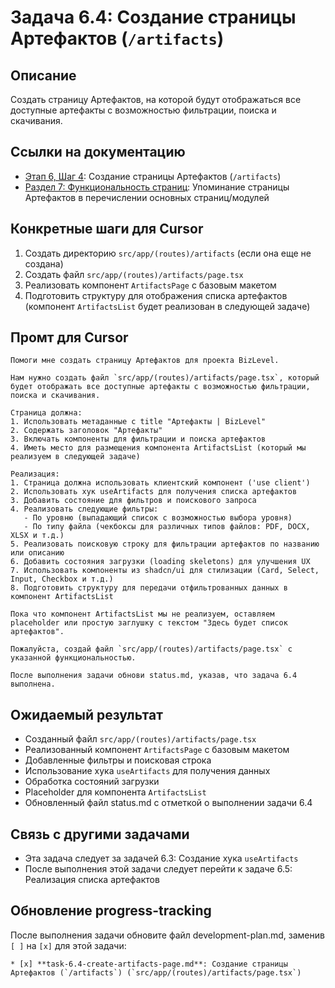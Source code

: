 # Задача 6.4: Создание страницы Артефактов (`/artifacts`)

## Описание
Создать страницу Артефактов, на которой будут отображаться все доступные артефакты с возможностью фильтрации, поиска и скачивания.

## Ссылки на документацию
- [Этап 6, Шаг 4](../BizLevel-%20План%20Реализации%20Проекта.%2031.03.rtf): Создание страницы Артефактов (`/artifacts`)
- [Раздел 7: Функциональность страниц](../Данные%20по%20МВП,%2025.04.pdf): Упоминание страницы Артефактов в перечислении основных страниц/модулей

## Конкретные шаги для Cursor
1. Создать директорию `src/app/(routes)/artifacts` (если она еще не создана)
2. Создать файл `src/app/(routes)/artifacts/page.tsx`
3. Реализовать компонент `ArtifactsPage` с базовым макетом
4. Подготовить структуру для отображения списка артефактов (компонент `ArtifactsList` будет реализован в следующей задаче)

## Промт для Cursor
```
Помоги мне создать страницу Артефактов для проекта BizLevel.

Нам нужно создать файл `src/app/(routes)/artifacts/page.tsx`, который будет отображать все доступные артефакты с возможностью фильтрации, поиска и скачивания.

Страница должна:
1. Использовать метаданные с title "Артефакты | BizLevel"
2. Содержать заголовок "Артефакты"
3. Включать компоненты для фильтрации и поиска артефактов
4. Иметь место для размещения компонента ArtifactsList (который мы реализуем в следующей задаче)

Реализация:
1. Страница должна использовать клиентский компонент ('use client')
2. Использовать хук useArtifacts для получения списка артефактов
3. Добавить состояние для фильтров и поискового запроса
4. Реализовать следующие фильтры:
   - По уровню (выпадающий список с возможностью выбора уровня)
   - По типу файла (чекбоксы для различных типов файлов: PDF, DOCX, XLSX и т.д.)
5. Реализовать поисковую строку для фильтрации артефактов по названию или описанию
6. Добавить состояния загрузки (loading skeletons) для улучшения UX
7. Использовать компоненты из shadcn/ui для стилизации (Card, Select, Input, Checkbox и т.д.)
8. Подготовить структуру для передачи отфильтрованных данных в компонент ArtifactsList

Пока что компонент ArtifactsList мы не реализуем, оставляем placeholder или простую заглушку с текстом "Здесь будет список артефактов".

Пожалуйста, создай файл `src/app/(routes)/artifacts/page.tsx` с указанной функциональностью.

После выполнения задачи обнови status.md, указав, что задача 6.4 выполнена.
```

## Ожидаемый результат
- Созданный файл `src/app/(routes)/artifacts/page.tsx`
- Реализованный компонент `ArtifactsPage` с базовым макетом
- Добавленные фильтры и поисковая строка
- Использование хука `useArtifacts` для получения данных
- Обработка состояний загрузки
- Placeholder для компонента `ArtifactsList`
- Обновленный файл status.md с отметкой о выполнении задачи 6.4

## Связь с другими задачами
- Эта задача следует за задачей 6.3: Создание хука `useArtifacts`
- После выполнения этой задачи следует перейти к задаче 6.5: Реализация списка артефактов

## Обновление progress-tracking
После выполнения задачи обновите файл development-plan.md, заменив `[ ]` на `[x]` для этой задачи:
```
* [x] **task-6.4-create-artifacts-page.md**: Создание страницы Артефактов (`/artifacts`) (`src/app/(routes)/artifacts/page.tsx`)
```
